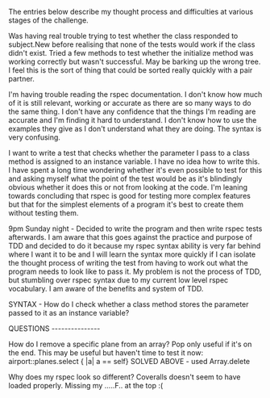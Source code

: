The entries below describe my thought process and difficulties at various stages of the challenge.

Was having real trouble trying to test whether the class responded to subject.New before realising that none of the tests would work if the class didn't exist. Tried a few methods to test whether the initialize method was working correctly but wasn't successful. May be barking up the wrong tree. I feel this is the sort of thing that could be sorted really quickly with a pair partner.

I'm having trouble reading the rspec documentation. I don't know how much of it is still relevant, working or accurate as there are so many ways to do the same thing. I don't have any confidence that the things I'm reading are accurate and I'm finding it hard to understand. I don't know how to use the examples they give as I don't understand what they are doing. The syntax is very confusing.

I want to write a test that checks whether the parameter I pass to a class method is assigned to an instance variable. I have no idea how to write this. I have spent a long time wondering whether it's even possible to test for this and asking myself what the point of the test would be as it's blindingly obvious whether it does this or not from looking at the code. I'm leaning towards concluding that rspec is good for testing more complex features but that for the simplest elements of a program it's best to create them without testing them.

9pm Sunday night - Decided to write the program and then write rspec tests afterwards. I am aware that this goes against the practice and purpose of TDD and decided to do it because my rspec syntax ability is very far behind where I want it to be and I will learn the syntax more quickly if I can isolate the thought process of writing the test from having to work out what the program needs to look like to pass it. My problem is not the process of TDD, but stumbling over rspec syntax due to my current low level rspec vocabulary. I am aware of the benefits and system of TDD.

SYNTAX - How do I check whether a class method stores the parameter passed to it as an instance variable?

QUESTIONS ---------------

How do I remove a specific plane from an array? Pop only useful if it's on the end. This may be useful but haven't time to test it now: airport::planes.select { |a| a == self}
SOLVED ABOVE - used Array.delete

Why does my rspec look so different? Coveralls doesn't seem to have loaded properly. Missing my .....F.. at the top :(
